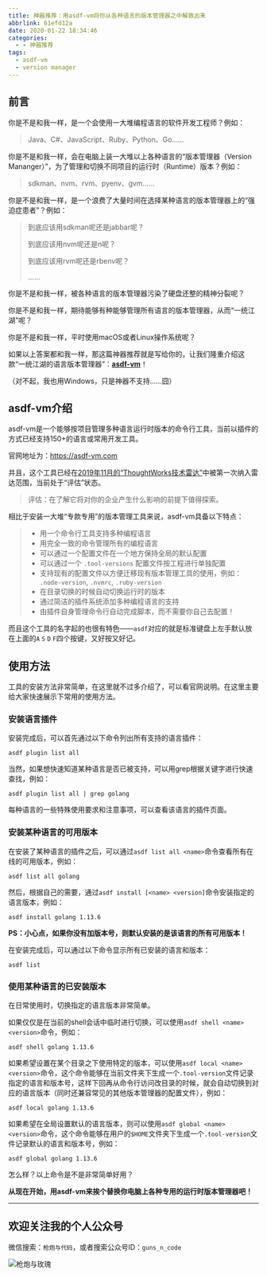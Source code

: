 ```yaml
---
title: 神器推荐：用asdf-vm将你从各种语言的版本管理器之中解救出来
abbrlink: 61efd12a
date: 2020-01-22 18:34:46
categories:
  - - 神器推荐
tags:
  - asdf-vm
  - version manager
---
```


## 前言

你是不是和我一样，是一个会使用一大堆编程语言的软件开发工程师？例如：

> Java、C#、JavaScript、Ruby、Python、Go……

你是不是和我一样，会在电脑上装一大堆以上各种语言的“版本管理器（Version Mananger）”，为了管理和切换不同项目的运行时（Runtime）版本？例如：

> sdkman、nvm、rvm、pyenv、gvm……

你是不是和我一样，是一个浪费了大量时间在选择某种语言的版本管理器上的“强迫症患者”？例如：

> 到底应该用sdkman呢还是jabbar呢？
>
> 到底应该用nvm呢还是n呢？
>
> 到底应该用rvm呢还是rbenv呢？
>
> ……

你是不是和我一样，被各种语言的版本管理器污染了硬盘还整的精神分裂呢？

你是不是和我一样，期待能够有种能够管理所有语言的版本管理器，从而“一统江湖”呢？

你是不是和我一样，平时使用macOS或者Linux操作系统呢？

如果以上答案都和我一样，那这篇神器推荐就是写给你的，让我们隆重介绍这款“一统江湖的语言版本管理器”：[**asdf-vm**](https://asdf-vm.com/)！

（对不起，我也用Windows，只是神器不支持……囧）

<!-- more -->

## asdf-vm介绍

asdf-vm是一个能够按项目管理多种语言运行时版本的命令行工具，当前以插件的方式已经支持150+的语言或常用开发工具。

官网地址为：https://asdf-vm.com

并且，这个工具已经在[2019年11月的“ThoughtWorks技术雷达”](https://www.thoughtworks.com/cn/radar/tools/asdf-vm)中被第一次纳入雷达范围，当前处于“评估”状态。

> 评估：在了解它将对你的企业产生什么影响的前提下值得探索。

相比于安装一大堆“专款专用”的版本管理工具来说，asdf-vm具备以下特点：

> - 用一个命令行工具支持多种编程语言
> - 用完全一致的命令管理所有的编程语言
> - 可以通过一个配置文件在一个地方保持全局的默认配置
> - 可以通过一个 `.tool-versions` 配置文件按工程进行单独配置
> - 支持现有的配置文件以方便迁移现有版本管理工具的使用，例如： `.node-version`, `.nvmrc`, `.ruby-version`
> - 在目录切换的时候自动切换运行时的版本
> - 通过简洁的插件系统添加多种编程语言的支持
> - 由插件自身管理命令行自动完成脚本，而不需要你自己去配置！

而且这个工具的名字起的也很有特色——`asdf`对应的就是标准键盘上左手默认放在上面的`A` `S` `D` `F`四个按键，又好按又好记。

## 使用方法

工具的安装方法非常简单，在这里就不过多介绍了，可以看官网说明。在这里主要给大家快速展示下常用的使用方法。

### 安装语言插件

安装完成后，可以首先通过以下命令列出所有支持的语言插件：

```shell
asdf plugin list all
```

当然，如果想快速知道某种语言是否已被支持，可以用grep根据关键字进行快速查找，例如：

```shell
asdf plugin list all | grep golang
```

每种语言的一些特殊使用要求和注意事项，可以查看该语言的插件页面。

### 安装某种语言的可用版本

在安装了某种语言的插件之后，可以通过`asdf list all <name>`命令查看所有在线的可用版本，例如：

```shell
asdf list all golang
```

然后，根据自己的需要，通过`asdf install [<name> <version]`命令安装指定的语言版本，例如：

```shell
asdf install golang 1.13.6
```

**PS：小心点，如果你没有加版本号，则默认安装的是该语言的所有可用版本！**

在安装完成后，可以通过以下命令显示所有已安装的语言和版本：

```shell
asdf list
```

### 使用某种语言的已安装版本

在日常使用时，切换指定的语言版本非常简单。

如果仅仅是在当前的shell会话中临时进行切换，可以使用`asdf shell <name> <version>`命令，例如：

```shell
asdf shell golang 1.13.6
```

如果希望设置在某个目录之下使用特定的版本，可以使用`asdf local <name> <version>`命令，这个命令能够在当前文件夹下生成一个`.tool-version`文件记录指定的语言和版本号，这样下回再从命令行访问改目录的时候，就会自动切换到对应的语言版本（同时还兼容常见的其他版本管理器的配置文件），例如：

```shell
asdf local golang 1.13.6
```

如果希望在全局设置默认的语言版本，则可以使用`asdf global <name> <version>`命令，这个命令能够在用户的`$HOME`文件夹下生成一个`.tool-version`文件记录默认的语言和版本号，例如：

```shel
asdf global golang 1.13.6
```

怎么样？以上命令是不是非常简单好用？

**从现在开始，用asdf-vm来挨个替换你电脑上各种专用的运行时版本管理器吧！**

---

## 欢迎关注我的个人公众号

微信搜索：`枪炮与代码`，或者搜索公众号ID：`guns_n_code`

![枪炮与玫瑰](https://huhao-dev.oss-cn-beijing.aliyuncs.com/2020-01-20-wechat.png)